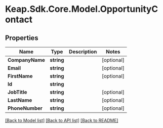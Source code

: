 # Keap.Sdk.Core.Model.OpportunityContact

## Properties

Name | Type | Description | Notes
------------ | ------------- | ------------- | -------------
**CompanyName** | **string** |  | [optional] 
**Email** | **string** |  | [optional] 
**FirstName** | **string** |  | [optional] 
**Id** | **string** |  | 
**JobTitle** | **string** |  | [optional] 
**LastName** | **string** |  | [optional] 
**PhoneNumber** | **string** |  | [optional] 

[[Back to Model list]](../README.md#documentation-for-models) [[Back to API list]](../README.md#documentation-for-api-endpoints) [[Back to README]](../README.md)

